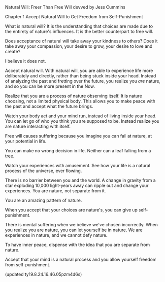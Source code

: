
Natural Will: Freer Than Free Will
devved by Jess Cummins


Chapter 1
Accept Natural Will to Get Freedom from Self-Punishment

What is natural will? It is the understanding that choices are made due to the entirety of nature's influences. It is the better counterpart to free will.

Does acceptance of natural will take away your kindness to others? Does it take away your compassion, your desire to grow, your desire to love and create?

I believe it does not.

Accept natural will. With natural will, you are able to experience life more deliberately and directly, rather than being stuck inside your head. Instead of analyzing the past and fretting over the future, you realize you <em>are</em> nature, and so you can be more present in the Now.

Realize that you are a process of nature observing itself. It is nature choosing, not a limited physical body. This allows you to make peace with the past and accept what the future brings.

Watch your body act and your mind run, instead of living inside your head. You can let go of who you think you are supposed to be. Instead realize you are nature interacting with itself.

Free will causes suffering because you imagine you can fail at nature, at your potential in life.

You can make no wrong decision in life. Neither can a leaf falling from a tree.

Watch your experiences with amusement. See how your life is a natural process of the universe, ever flowing.

There is no barrier between you and the world. A change in gravity from a star exploding 10,000 light-years away can ripple out and change your experiences. You are nature, not separate from it.

You are an amazing pattern of nature.

When you accept that your choices are nature's, you can give up self-punishment.

There is mental suffering when we believe we've chosen incorrectly. When you realize you are nature, you can let yourself be in nature. We are experiences in nature, and we cannot defy nature.

To have inner peace, dispense with the idea that you are separate from nature.

Accept that your mind is a natural process and you allow yourself freedom from self-punishment.




(updated ty19.8.24.16.46.05pzm4d6s)
